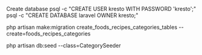 Create database 
psql -c "CREATE USER kresto WITH PASSWORD 'kresto';"
psql -c "CREATE DATABASE laravel OWNER kresto;"


php artisan make:migration create_foods_recipes_categories_tables --create=foods_recipes_categories

php artisan db:seed --class=CategorySeeder

